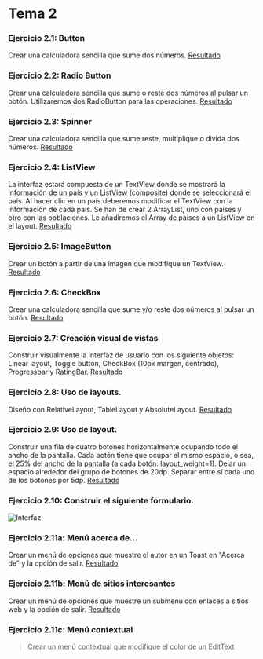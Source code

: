 Tema 2 
======

### Ejercicio 2.1: Button
Crear una calculadora sencilla que sume dos números.
[Resultado](https://github.com/franlu/curso_android_uned/blob/master/tema02/img/resultado2_1.png)

### Ejercicio 2.2: Radio Button
Crear una calculadora sencilla que sume o reste dos números al pulsar un botón. Utilizaremos dos RadioButton para las operaciones.
[Resultado](https://github.com/franlu/curso_android_uned/blob/master/tema02/img/resultado2_2.png)

### Ejercicio 2.3: Spinner
Crear una calculadora sencilla que sume,reste, multiplique o divida dos números.
[Resultado](https://github.com/franlu/curso_android_uned/blob/master/tema02/img/resultado2_3.png)

### Ejercicio 2.4: ListView
La interfaz estará compuesta de un TextView donde se mostrará la información de un país y un ListView (composite) donde se seleccionará el país. Al hacer clic en un país deberemos modificar el TextView con la información de cada país.
Se han de crear 2 ArrayList, uno con países y otro con las poblaciones. Le añadiremos el Array de países a un ListView en el layout.
[Resultado](https://github.com/franlu/curso_android_uned/blob/master/tema02/img/resultado2_4.png)

### Ejercicio 2.5: ImageButton
Crear un botón a partir de una imagen que modifique un TextView.
[Resultado](https://github.com/franlu/curso_android_uned/blob/master/tema02/img/resultado2_5.png)

### Ejercicio 2.6: CheckBox
Crear una calculadora sencilla que sume y/o reste dos números al pulsar un botón.
[Resultado](https://github.com/franlu/curso_android_uned/blob/master/tema02/img/resultado2_6.png)

### Ejercicio 2.7: Creación visual de vistas
Construir visualmente la interfaz de usuario con los siguiente objetos:
Linear layout, Toggle button, CheckBox (10px margen, centrado), Progressbar y RatingBar.
[Resultado](https://github.com/franlu/curso_android_uned/blob/master/tema02/img/resultado2_7.png)

### Ejercicio 2.8: Uso de layouts.
Diseño con RelativeLayout, TableLayout y AbsoluteLayout.
[Resultado](https://github.com/franlu/curso_android_uned/blob/master/tema02/img/resultado2_8.png)

### Ejercicio 2.9: Uso de layout.
Construir una fila de cuatro botones horizontalmente ocupando todo el ancho de la pantalla. Cada botón tiene que ocupar el mismo espacio, o sea, el 25% del ancho de la pantalla (a cada botón: layout_weight=1). Dejar un espacio alrededor del grupo de botones de 20dp. Separar entre sí cada uno de los botones por 5dp.
[Resultado](https://github.com/franlu/curso_android_uned/blob/master/tema02/img/resultado2_9.png)

### Ejercicio 2.10: Construir el siguiente formulario.
![Interfaz](https://github.com/franlu/curso_android_uned/blob/master/tema02/img/ejercicio2_10.png "Formulario")

### Ejercicio 2.11a: Menú acerca de...
Crear un menú de opciones que muestre el autor en un Toast en "Acerca de" y la opción de salir.
[Resultado](https://github.com/franlu/curso_android_uned/blob/master/tema02/img/resultado2_11a.png)

### Ejercicio 2.11b: Menú de sitios interesantes
Crear un menú de opciones que muestre un submenú con enlaces a sitios web y la opción de salir.
[Resultado](https://github.com/franlu/curso_android_uned/blob/master/tema02/img/resultado2_11b.png)

### Ejercicio 2.11c: Menú contextual
> Crear un menú contextual que modifique el color de un EditText
